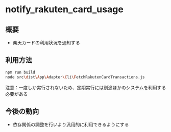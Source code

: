 # notify_rakuten_card_usage
## 概要
- 楽天カードの利用状況を通知する

## 利用方法
```sh
npm run build
node src\dist\App\Adapter\Cli\FetchRakutenCardTransactions.js
```
注意：一度しか実行されないため、定期実行には別途ほかのシステムを利用する必要がある

## 今後の動向
- 依存関係の調整を行いより汎用的に利用できるようにする